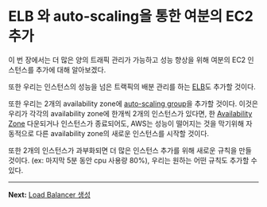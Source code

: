 # ELB 와 auto-scaling을 통한 여분의 EC2 추가


이 번 장에서는 더 많은 양의 트래픽 관리가 가능하고 성능 향상을 위해 여분의 EC2 인스턴스를 추가에 대해 알아보겠다.

또한 우리는 인스턴스의 성능을 넘은 트랙픽의 배분 관리를 하는 [ELB](https://aws.amazon.com/elasticloadbalancing/)도 추가할 것이다.

또한 우리는 2개의 availability zone에 [auto-scaling group](https://aws.amazon.com/documentation/autoscaling/)을 추가할 것이다.
이것은 우리가 각각의 availability zone에 한개씩 2개의 인스턴스가 있다면, 한 [Availability Zone](http://docs.aws.amazon.com/AWSEC2/latest/UserGuide/using-regions-availability-zones.html#concepts-regions-availability-zones) 다운되거나 인스턴스가 종료되어도, AWS는 성능이 떨어지는 것을 막기위해 자동적으로 다른 availability zone의 새로운 인스턴스를 시작할 것이다.

또한 2개의 인스턴스가 과부화되면 더 많은 인스턴스 추가를 위해 새로운 규칙을 만들 것이다. (ex: 마지막 5분 동안 cpu 사용량 80%), 우리는 원하는 어떤 규칙도 추가할 수 있다.

---
**Next:** [Load Balancer 생성](/workshop/elb-auto-scaling-group/01-load-balancer.md)
